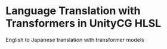 # Language Translation with Transformers in UnityCG HLSL
 English to Japanese translation with transformer models
